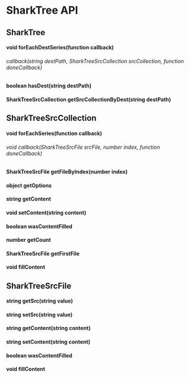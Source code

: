 SharkTree API
==========
## SharkTree

#### void forEachDestSeries(function callback)
###### callback(string destPath, SharkTreeSrcCollection srcCollection, function doneCallback)
#### boolean hasDest(string destPath)
#### SharkTreeSrcCollection getSrcCollectionByDest(string destPath)


## SharkTreeSrcCollection
#### void forEachSeries(function callback)
###### void callback(SharkTreeSrcFile srcFile, number index, function doneCallback)
#### SharkTreeSrcFile getFileByIndex(number index)
#### object getOptions
#### string getContent
#### void setContent(string content)
#### boolean wasContentFilled
#### number getCount
#### SharkTreeSrcFile getFirstFile
#### void fillContent

## SharkTreeSrcFile
#### string getSrc(string value)
#### string setSrc(string value)
#### string getContent(string content)
#### string setContent(string content)
#### boolean wasContentFilled
#### void fillContent
